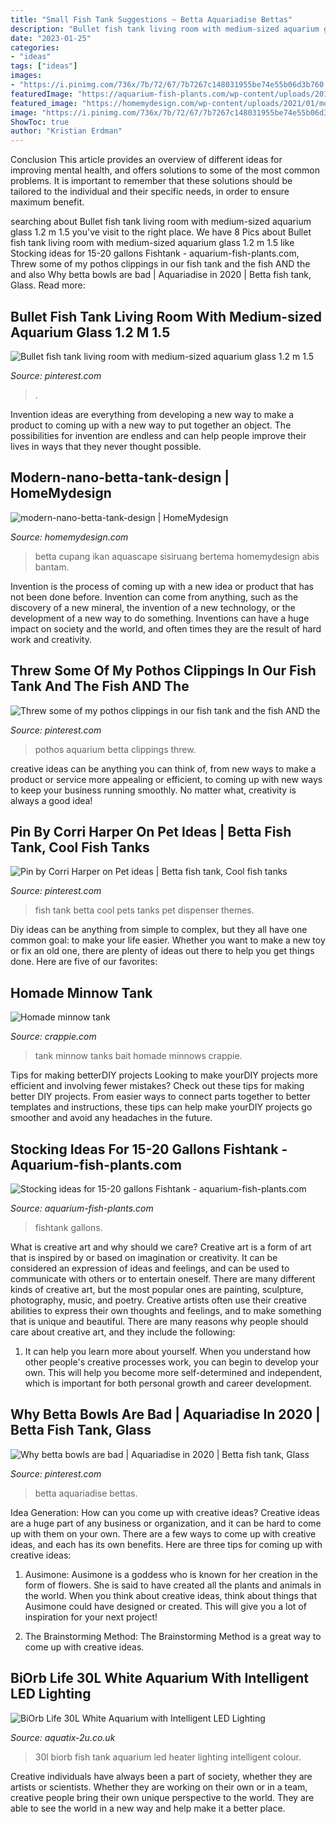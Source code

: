 ```yaml
---
title: "Small Fish Tank Suggestions ~ Betta Aquariadise Bettas"
description: "Bullet fish tank living room with medium-sized aquarium glass 1.2 m 1.5"
date: "2023-01-25"
categories:
- "ideas"
tags: ["ideas"]
images:
- "https://i.pinimg.com/736x/7b/72/67/7b7267c148031955be74e55b06d3b760.jpg"
featuredImage: "https://aquarium-fish-plants.com/wp-content/uploads/2017/10/Aquarium-einrichten.jpg"
featured_image: "https://homemydesign.com/wp-content/uploads/2021/01/modern-nano-betta-tank-design.jpg"
image: "https://i.pinimg.com/736x/7b/72/67/7b7267c148031955be74e55b06d3b760.jpg"
ShowToc: true
author: "Kristian Erdman"
---
```



Conclusion
This article provides an overview of different ideas for improving mental health, and offers solutions to some of the most common problems. It is important to remember that these solutions should be tailored to the individual and their specific needs, in order to ensure maximum benefit.

	

		
searching about Bullet fish tank living room with medium-sized aquarium glass 1.2 m 1.5 you've visit to the right place. We have 8 Pics about Bullet fish tank living room with medium-sized aquarium glass 1.2 m 1.5 like Stocking ideas for 15-20 gallons Fishtank - aquarium-fish-plants.com, Threw some of my pothos clippings in our fish tank and the fish AND the and also Why betta bowls are bad | Aquariadise in 2020 | Betta fish tank, Glass. Read more:
		
    
## Bullet Fish Tank Living Room With Medium-sized Aquarium Glass 1.2 M 1.5

<img loading=lazy src="https://i.pinimg.com/736x/7b/72/67/7b7267c148031955be74e55b06d3b760.jpg" onerror="this.onerror=null;this.src='https://tse2.mm.bing.net/th?id=OIP.XYNBMPfjNqcJVxReFkJpKQHaFQ&amp;pid=15.1';" alt="Bullet fish tank living room with medium-sized aquarium glass 1.2 m 1.5">

_Source: pinterest.com_

>. 

	

Invention ideas are everything from developing a new way to make a product to coming up with a new way to put together an object. The possibilities for invention are endless and can help people improve their lives in ways that they never thought possible.

    
## Modern-nano-betta-tank-design | HomeMydesign

<img loading=lazy src="https://homemydesign.com/wp-content/uploads/2021/01/modern-nano-betta-tank-design.jpg" onerror="this.onerror=null;this.src='https://tse1.mm.bing.net/th?id=OIP.t-XI3mYH7zUA4Hxp2KvC_AHaJQ&amp;pid=15.1';" alt="modern-nano-betta-tank-design | HomeMydesign">

_Source: homemydesign.com_

>betta cupang ikan aquascape sisiruang bertema homemydesign abis bantam. 

	

Invention is the process of coming up with a new idea or product that has not been done before. Invention can come from anything, such as the discovery of a new mineral, the invention of a new technology, or the development of a new way to do something. Inventions can have a huge impact on society and the world, and often times they are the result of hard work and creativity.

    
## Threw Some Of My Pothos Clippings In Our Fish Tank And The Fish AND The

<img loading=lazy src="https://i.pinimg.com/736x/bd/d4/35/bdd435b0507f9678ea4e0a6855c91784.jpg" onerror="this.onerror=null;this.src='https://tse1.mm.bing.net/th?id=OIP.Ui0YujyeIgGESGwIiXRWKgHaJ3&amp;pid=15.1';" alt="Threw some of my pothos clippings in our fish tank and the fish AND the">

_Source: pinterest.com_

>pothos aquarium betta clippings threw. 

	

creative ideas can be anything you can think of, from new ways to make a product or service more appealing or efficient, to coming up with new ways to keep your business running smoothly. No matter what, creativity is always a good idea!

    
## Pin By Corri Harper On Pet Ideas | Betta Fish Tank, Cool Fish Tanks

<img loading=lazy src="https://i.pinimg.com/736x/7c/d2/48/7cd2480d84ad2b13855b8092258be4f1.jpg" onerror="this.onerror=null;this.src='https://tse4.mm.bing.net/th?id=OIP.PmVV-rUpw1F1lTEdrcz1vwHaJ3&amp;pid=15.1';" alt="Pin by Corri Harper on Pet ideas | Betta fish tank, Cool fish tanks">

_Source: pinterest.com_

>fish tank betta cool pets tanks pet dispenser themes. 

	

Diy ideas can be anything from simple to complex, but they all have one common goal: to make your life easier. Whether you want to make a new toy or fix an old one, there are plenty of ideas out there to help you get things done. Here are five of our favorites: 

    
## Homade Minnow Tank

<img loading=lazy src="https://www.crappie.com/crappie/attachments/live-bait/116509d1361331140-homade-minnow-tank-photo-9-jpg" onerror="this.onerror=null;this.src='https://tse2.mm.bing.net/th?id=OIP.2aDaPxmmUbk0YcyKmxPvkAHaJ6&amp;pid=15.1';" alt="Homade minnow tank">

_Source: crappie.com_

>tank minnow tanks bait homade minnows crappie. 

	

Tips for making betterDIY projects
Looking to make yourDIY projects more efficient and involving fewer mistakes? Check out these tips for making better DIY projects. From easier ways to connect parts together to better templates and instructions, these tips can help make yourDIY projects go smoother and avoid any headaches in the future.

    
## Stocking Ideas For 15-20 Gallons Fishtank - Aquarium-fish-plants.com

<img loading=lazy src="https://aquarium-fish-plants.com/wp-content/uploads/2017/10/Aquarium-einrichten.jpg" onerror="this.onerror=null;this.src='https://tse4.mm.bing.net/th?id=OIP.6LqoBPfeS7vLgvtlRFO9YQHaFr&amp;pid=15.1';" alt="Stocking ideas for 15-20 gallons Fishtank - aquarium-fish-plants.com">

_Source: aquarium-fish-plants.com_

>fishtank gallons. 

	

What is creative art and why should we care?
Creative art is a form of art that is inspired by or based on imagination or creativity. It can be considered an expression of ideas and feelings, and can be used to communicate with others or to entertain oneself. There are many different kinds of creative art, but the most popular ones are painting, sculpture, photography, music, and poetry. Creative artists often use their creative abilities to express their own thoughts and feelings, and to make something that is unique and beautiful. There are many reasons why people should care about creative art, and they include the following: 
1) It can help you learn more about yourself. When you understand how other people's creative processes work, you can begin to develop your own. This will help you become more self-determined and independent, which is important for both personal growth and career development.

    
## Why Betta Bowls Are Bad | Aquariadise In 2020 | Betta Fish Tank, Glass

<img loading=lazy src="https://i.pinimg.com/736x/dd/0c/f0/dd0cf04a723adbc9354e7d6c0974ebdf.jpg" onerror="this.onerror=null;this.src='https://tse4.mm.bing.net/th?id=OIP.Xyir50UMDNQuGWbo4Ic2lwHaE8&amp;pid=15.1';" alt="Why betta bowls are bad | Aquariadise in 2020 | Betta fish tank, Glass">

_Source: pinterest.com_

>betta aquariadise bettas. 

	

Idea Generation: How can you come up with creative ideas?
Creative ideas are a huge part of any business or organization, and it can be hard to come up with them on your own. There are a few ways to come up with creative ideas, and each has its own benefits. Here are three tips for coming up with creative ideas:
1. Ausimone: Ausimone is a goddess who is known for her creation in the form of flowers. She is said to have created all the plants and animals in the world. When you think about creative ideas, think about things that Ausimone could have designed or created. This will give you a lot of inspiration for your next project!

2. The Brainstorming Method: The Brainstorming Method is a great way to come up with creative ideas.

    
## BiOrb Life 30L White Aquarium With Intelligent LED Lighting

<img loading=lazy src="https://images.esellerpro.com/3164/I/114/40/lrgscaleBiOrb-Life-30L-White-001.jpg" onerror="this.onerror=null;this.src='https://tse3.mm.bing.net/th?id=OIP.Q8n4ycR56Fwy6WnGH1R7hAHaHa&amp;pid=15.1';" alt="BiOrb Life 30L White Aquarium with Intelligent LED Lighting">

_Source: aquatix-2u.co.uk_

>30l biorb fish tank aquarium led heater lighting intelligent colour. 

	

Creative individuals have always been a part of society, whether they are artists or scientists. Whether they are working on their own or in a team, creative people bring their own unique perspective to the world. They are able to see the world in a new way and help make it a better place.


